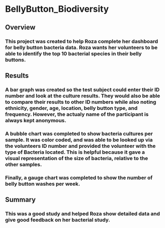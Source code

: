 # BellyButton_Biodiversity
## Overview
### This project was created to help Roza complete her dashboard for belly button bacteria data. Roza wants her volunteers to be able to identify the top 10 bacterial species in their belly buttons. 
## Results
### A bar graph was created so the test subject could enter their ID number and look at the culture results. They would also be able to compare their results to other ID numbers while also noting ethnicity, gender, age, location, belly button type, and frequency. However, the actualy name of the participant is always kept anonymous.
### A bubble chart was completed to show bacteria cultures per sample. It was color coded, and was able to be looked up via the volunteers ID number and provided the volunteer with the type of Bacteria located. This is helpful because it gave a visual representation of the size of bacteria, relative to the other samples.
### Finally, a gauge chart was completed to show the number of belly button washes per week.
## Summary
### This was a good study and helped Roza show detailed data and give good feedback on her bacterial study. 
